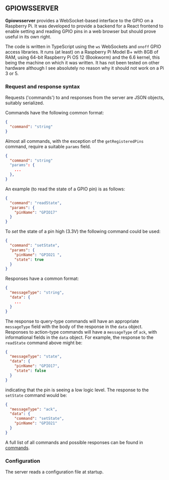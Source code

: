 ## GPIOWSSERVER

**Gpiowsserver** provides a WebSocket-based interface to the GPIO on a Raspberry Pi. It was developed to provide a backend for a React frontend to enable setting and reading GPIO pins in a web browser but should prove useful in its own right.

The code is written in TypeScript using the `ws` WebSockets and `onoff` GPIO access libraries. It runs (at least) on a Raspberry Pi Model B+ with 8GB of RAM, using 64-bit Raspberry Pi OS 12 (Bookworm) and the 6.6 kernel, this being the machine on which it was written. It has not been tested on other hardware although I see absolutely no reason why it should not work on a Pi 3 or 5.

### Request and response syntax

Requests ('commands') to and responses from the server are JSON objects, suitably serialized.

Commands have the following common format:

```json
{
  "command": "string"
}
```

Almost all commands, with the exception of the `getRegisteredPins` command, require a suitable `params` field.

```json
{
  "command": "string"
  "params": {
    ...
  },
}
```

An example (to read the state of a GPIO pin) is as follows:

```json
{
  "command": "readState",
  "params": {
    "pinName": "GPIO17"
  }
}
```

To _set_ the state of a pin high (3.3V) the following command could be used:

```json
{
  "command": "setState",
  "params": {
    "pinName": "GPIO21 ",
    "state": true
  }
}
```

Responses have a common format:

```json
{
  "messageType": "string",
  "data": {
    ...
  }
}
```

The response to query-type commands will have an appropriate `messageType` field with the body of the response in the `data` object. Responses to action-type commands will have a `messageType` of `ack`, with informational fields in the `data` object. For example, the response to the `readState` command above might be:

```json
{
  "messageType": "state",
  "data": {
    "pinName": "GPIO17",
    "state": false
  }
}
```

indicating that the pin is seeing a low logic level. The response to the `setState` command would be:

```json
{
  "messageType": "ack",
  "data": {
    "command": "setState",
    "pinName": "GPIO21"
  }
}
```

A full list of all commands and possible responses can be found in [commands](docs/commands.md).

### Configuration

The server reads a configuration file at startup.
